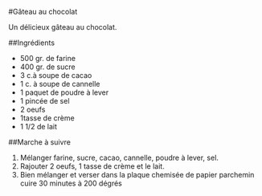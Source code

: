 #Gâteau au chocolat

Un délicieux gâteau au chocolat.

##Ingrédients

* 500 gr. de farine
* 400 gr. de sucre
* 3 c.à soupe de cacao
* 1 c. à soupe de cannelle
* 1 paquet de poudre à lever
* 1 pincée de sel
* 2 oeufs
* 1tasse de crème
* 1 1/2 de lait

##Marche à suivre

1. Mélanger farine, sucre, cacao, cannelle, poudre à lever, sel.
2. Rajouter 2 oeufs, 1 tasse de crème et le lait.
3. Bien mélanger et verser dans la plaque chemisée de papier parchemin 
cuire 30 minutes à 200 dégrés
